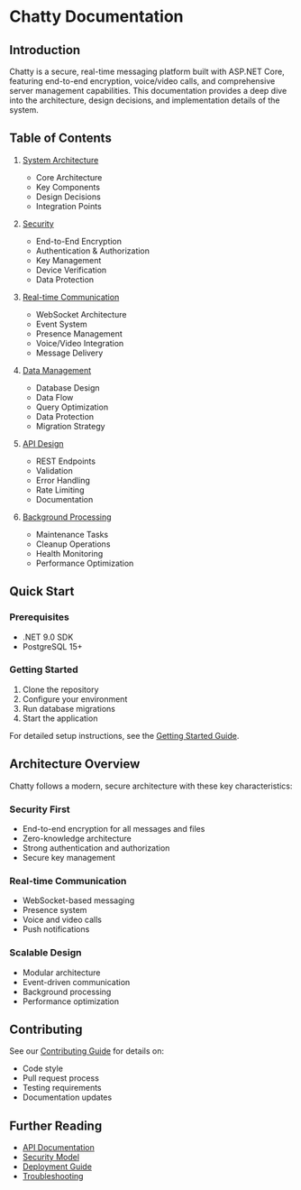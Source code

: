 # Chatty Documentation

## Introduction

Chatty is a secure, real-time messaging platform built with ASP.NET Core, featuring end-to-end encryption, voice/video calls, and comprehensive server management capabilities. This documentation provides a deep dive into the architecture, design decisions, and implementation details of the system.

## Table of Contents

1. [System Architecture](architecture/system-overview.md)
   - Core Architecture
   - Key Components
   - Design Decisions
   - Integration Points

2. [Security](security/overview.md)
   - End-to-End Encryption
   - Authentication & Authorization
   - Key Management
   - Device Verification
   - Data Protection

3. [Real-time Communication](realtime/overview.md)
   - WebSocket Architecture
   - Event System
   - Presence Management
   - Voice/Video Integration
   - Message Delivery

4. [Data Management](data/overview.md)
   - Database Design
   - Data Flow
   - Query Optimization
   - Data Protection
   - Migration Strategy

5. [API Design](api/overview.md)
   - REST Endpoints
   - Validation
   - Error Handling
   - Rate Limiting
   - Documentation

6. [Background Processing](background/overview.md)
   - Maintenance Tasks
   - Cleanup Operations
   - Health Monitoring
   - Performance Optimization

## Quick Start

### Prerequisites
- .NET 9.0 SDK
- PostgreSQL 15+

### Getting Started
1. Clone the repository
2. Configure your environment
3. Run database migrations
4. Start the application

For detailed setup instructions, see the [Getting Started Guide](getting-started.md).

## Architecture Overview

Chatty follows a modern, secure architecture with these key characteristics:

### Security First
- End-to-end encryption for all messages and files
- Zero-knowledge architecture
- Strong authentication and authorization
- Secure key management

### Real-time Communication
- WebSocket-based messaging
- Presence system
- Voice and video calls
- Push notifications

### Scalable Design
- Modular architecture
- Event-driven communication
- Background processing
- Performance optimization

## Contributing

See our [Contributing Guide](contributing.md) for details on:
- Code style
- Pull request process
- Testing requirements
- Documentation updates

## Further Reading

- [API Documentation](api/reference.md)
- [Security Model](security/model.md)
- [Deployment Guide](deployment/guide.md)
- [Troubleshooting](support/troubleshooting.md) 